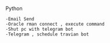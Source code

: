 Python

    -Email Send
    -Oracle rman connect , execute command
    -Shut pc with telegram bot
    -Telegram , schedule travian bot
